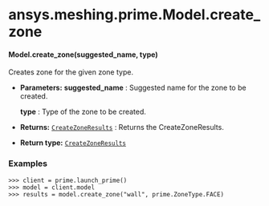# ansys.meshing.prime.Model.create_zone



#### Model.create_zone(suggested_name, type)

Creates zone for the given zone type.

* **Parameters:**
  **suggested_name**
  : Suggested name for the zone to be created.

  **type**
  : Type of the zone to be created.
* **Returns:**
  [`CreateZoneResults`](ansys.meshing.prime.CreateZoneResults.md#ansys.meshing.prime.CreateZoneResults)
  : Returns the CreateZoneResults.
* **Return type:**
  [`CreateZoneResults`](ansys.meshing.prime.CreateZoneResults.md#ansys.meshing.prime.CreateZoneResults)

### Examples

```pycon
>>> client = prime.launch_prime()
>>> model = client.model
>>> results = model.create_zone("wall", prime.ZoneType.FACE)
```

<!-- !! processed by numpydoc !! -->
